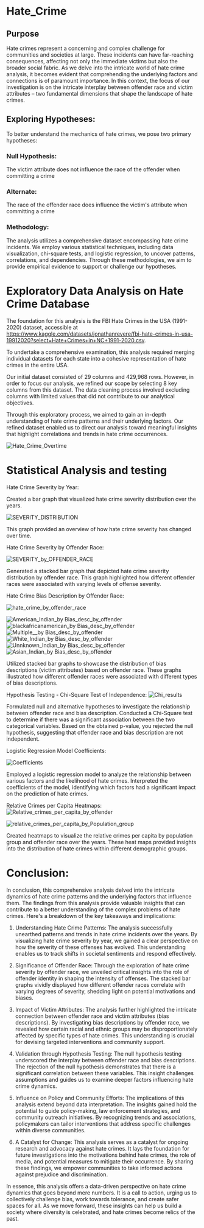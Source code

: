 # Hate_Crime

## Purpose
Hate crimes represent a concerning and complex challenge for communities and societies at large. These incidents can have far-reaching consequences, affecting not only the immediate victims but also the broader social fabric. As we delve into the intricate world of hate crime analysis, it becomes evident that comprehending the underlying factors and connections is of paramount importance. In this context, the focus of our investigation is on the intricate interplay between offender race and victim attributes – two fundamental dimensions that shape the landscape of hate crimes.

## Exploring Hypotheses:
To better understand the mechanics of hate crimes, we pose two primary hypotheses:

### Null Hypothesis:  
The victim attribute does not influence the race of the offender when committing a crime

### Alternate:
The race of the offender race does influence the victim's attribute when committing a crime

### Methodology:
The analysis utilizes a comprehensive dataset encompassing hate crime incidents. We employ various statistical techniques, including data visualization, chi-square tests, and logistic regression, to uncover patterns, correlations, and dependencies. Through these methodologies, we aim to provide empirical evidence to support or challenge our hypotheses.

# Exploratory Data Analysis on Hate Crime Database

The foundation for this analysis is the FBI Hate Crimes in the USA (1991-2020) dataset, accessible at https://www.kaggle.com/datasets/jonathanrevere/fbi-hate-crimes-in-usa-19912020?select=Hate+Crimes+in+NC+1991-2020.csv.

To undertake a comprehensive examination, this analysis required merging individual datasets for each state into a cohesive representation of hate crimes in the entire USA.

Our initial dataset consisted of 29 columns and 429,968 rows. However, in order to focus our analysis, we refined our scope by selecting 8 key columns from this dataset. The data cleaning process involved excluding columns with limited values that did not contribute to our analytical objectives.

Through this exploratory process, we aimed to gain an in-depth understanding of hate crime patterns and their underlying factors. Our refined dataset enabled us to direct our analysis toward meaningful insights that highlight correlations and trends in hate crime occurrences.



![Hate_Crime_Overtime](https://github.com/Chris-Vicks/Hate_Crime/blob/main/img/US%20Hate%20Crime%20over%20time.png)

# Statistical Analysis and testing
Hate Crime Severity by Year:

Created a bar graph that visualized hate crime severity distribution over the years.

![SEVERITY_DISTRIBUTION](https://github.com/Chris-Vicks/Hate_Crime/blob/main/img/Severity%20Overtime.png)

This graph provided an overview of how hate crime severity has changed over time.

Hate Crime Severity by Offender Race:


![SEVERITY_by_OFFENDER_RACE](https://github.com/Chris-Vicks/Hate_Crime/blob/main/img/Total%20incidents%20by%20offender.png)


Generated a stacked bar graph that depicted hate crime severity distribution by offender race.
This graph highlighted how different offender races were associated with varying levels of offense severity.

Hate Crime Bias Description by Offender Race:

![hate_crime_by_offender_race](https://github.com/Chris-Vicks/Hate_Crime/blob/main/img/Hate%20Crime%20by%20Offender%20Race%20and%20Year.png)

![American_Indian_by Bias_desc_by_offender](https://github.com/Chris-Vicks/Hate_Crime/blob/main/img/American%20Indian.png)
![blackafricanamerican_by Bias_desc_by_offender](https://github.com/Chris-Vicks/Hate_Crime/blob/main/img/Black_African%20American.png)
![Multiple__by Bias_desc_by_offender](https://github.com/Chris-Vicks/Hate_Crime/blob/main/img/Multiple.png)
![White_Indian_by Bias_desc_by_offender](https://github.com/Chris-Vicks/Hate_Crime/blob/main/img/White.png)
![Unnknown_Indian_by Bias_desc_by_offender](https://github.com/Chris-Vicks/Hate_Crime/blob/main/img/Unknown.png)
![Asian_Indian_by Bias_desc_by_offender](https://github.com/Chris-Vicks/Hate_Crime/blob/main/img/asian.png)


Utilized stacked bar graphs to showcase the distribution of bias descriptions (victim attributes) based on offender race.
These graphs illustrated how different offender races were associated with different types of bias descriptions.

Hypothesis Testing - Chi-Square Test of Independence:
![Chi_results](https://github.com/Chris-Vicks/Hate_Crime/blob/main/img/CHI%20Squared.PNG)

Formulated null and alternative hypotheses to investigate the relationship between offender race and bias description.
Conducted a Chi-Square test to determine if there was a significant association between the two categorical variables.
Based on the obtained p-value, you rejected the null hypothesis, suggesting that offender race and bias description are not independent.

Logistic Regression Model Coefficients:


![Coefficients](https://github.com/Chris-Vicks/Hate_Crime/blob/main/img/COEF.png)


Employed a logistic regression model to analyze the relationship between various factors and the likelihood of hate crimes.
Interpreted the coefficients of the model, identifying which factors had a significant impact on the prediction of hate crimes.


Relative Crimes per Capita Heatmaps:
![Relative_crimes_per_capita_by_offender](https://github.com/Chris-Vicks/Hate_Crime/blob/main/img/relative%20Crimes%20per%20capita%20by%20offender%20race%20and%20year.png)

![relative_crimes_per_capita_by_Population_group](https://github.com/Chris-Vicks/Hate_Crime/blob/main/img/Relative%20crime%20per%20capita.png)

Created heatmaps to visualize the relative crimes per capita by population group and offender race over the years.
These heat maps provided insights into the distribution of hate crimes within different demographic groups.

# Conclusion:
In conclusion, this comprehensive analysis delved into the intricate dynamics of hate crime patterns and the underlying factors that influence them. The findings from this analysis provide valuable insights that can contribute to a better understanding of the complex problems of hate crimes. Here's a breakdown of the key takeaways and implications:

1. Understanding Hate Crime Patterns:
The analysis successfully unearthed patterns and trends in hate crime incidents over the years. By visualizing hate crime severity by year, we gained a clear perspective on how the severity of these offenses has evolved. This understanding enables us to track shifts in societal sentiments and respond effectively.

2. Significance of Offender Race:
Through the exploration of hate crime severity by offender race, we unveiled critical insights into the role of offender identity in shaping the intensity of offenses. The stacked bar graphs vividly displayed how different offender races correlate with varying degrees of severity, shedding light on potential motivations and biases.

3. Impact of Victim Attributes:
The analysis further highlighted the intricate connection between offender race and victim attributes (bias descriptions). By investigating bias descriptions by offender race, we revealed how certain racial and ethnic groups may be disproportionately affected by specific types of hate crimes. This understanding is crucial for devising targeted interventions and community support.

4. Validation through Hypothesis Testing:
The null hypothesis testing underscored the interplay between offender race and bias descriptions. The rejection of the null hypothesis demonstrates that there is a significant correlation between these variables. This insight challenges assumptions and guides us to examine deeper factors influencing hate crime dynamics.

5. Influence on Policy and Community Efforts:
The implications of this analysis extend beyond data interpretation. The insights gained hold the potential to guide policy-making, law enforcement strategies, and community outreach initiatives. By recognizing trends and associations, policymakers can tailor interventions that address specific challenges within diverse communities.

6. A Catalyst for Change:
This analysis serves as a catalyst for ongoing research and advocacy against hate crimes. It lays the foundation for future investigations into the motivations behind hate crimes, the role of media, and potential measures to mitigate their occurrence. By sharing these findings, we empower communities to take informed actions against prejudice and discrimination.

In essence, this analysis offers a data-driven perspective on hate crime dynamics that goes beyond mere numbers. It is a call to action, urging us to collectively challenge bias, work towards tolerance, and create safer spaces for all. As we move forward, these insights can help us build a society where diversity is celebrated, and hate crimes become relics of the past.
